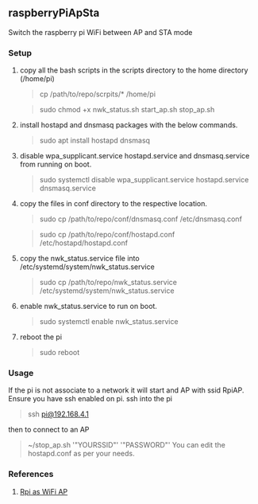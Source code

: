 ## raspberryPiApSta

Switch the raspberry pi WiFi between AP and STA mode

### Setup

1. copy all the bash scripts in the scripts directory to the home directory (/home/pi)

   > cp /path/to/repo/scrpits/\* /home/pi

   > sudo chmod +x nwk_status.sh start_ap.sh stop_ap.sh

2. install hostapd and dnsmasq packages with the below commands.
   > sudo apt install hostapd dnsmasq
3. disable wpa_supplicant.service hostapd.service and dnsmasq.service from running on boot.
   > sudo systemctl disable wpa_supplicant.service hostapd.service dnsmasq.service
4. copy the files in conf directory to the respective location.

   > sudo cp /path/to/repo/conf/dnsmasq.conf /etc/dnsmasq.conf

   > sudo cp /path/to/repo/conf/hostapd.conf /etc/hostapd/hostapd.conf

5. copy the nwk_status.service file into /etc/systemd/system/nwk_status.service
   > sudo cp /path/to/repo/nwk_status.service /etc/systemd/system/nwk_status.service
6. enable nwk_status.service to run on boot.
   > sudo systemctl enable nwk_status.service
7. reboot the pi
   > sudo reboot

### Usage

If the pi is not associate to a network it will start and AP with ssid RpiAP. Ensure you have ssh enabled on pi.
ssh into the pi

> ssh pi@192.168.4.1

then to connect to an AP

> ~/stop_ap.sh '"YOURSSID"' '"PASSWORD"'
> You can edit the hostapd.conf as per your needs.

### References

1. [Rpi as WiFi AP](https://www.raspberrypi.org/documentation/configuration/wireless/access-point-routed.md)
